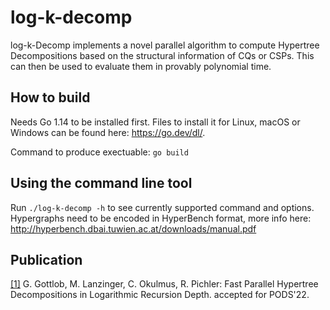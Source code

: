 # log-k-decomp
log-k-Decomp implements a novel parallel algorithm to compute Hypertree Decompositions based on the structural information of CQs or CSPs. This can then be used to evaluate them in provably polynomial time.


## How to build 
Needs Go 1.14 to be installed first. Files to install it for Linux, macOS or Windows can be found here: <https://go.dev/dl/>. 

Command to produce exectuable: `go build` 

## Using the command line tool
Run `./log-k-decomp -h` to see currently supported command and options. Hypergraphs need to be encoded in HyperBench format, more info here: <http://hyperbench.dbai.tuwien.ac.at/downloads/manual.pdf>


## Publication

[[1]](https://arxiv.org/abs/2104.13793) G. Gottlob, M. Lanzinger, C. Okulmus, R. Pichler: Fast Parallel Hypertree Decompositions in Logarithmic Recursion Depth. accepted for PODS'22.
